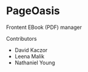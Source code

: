 # PageOasis
Frontent EBook (PDF) manager

Contributors
- David Kaczor
- Leena Malik
- Nathaniel Young
